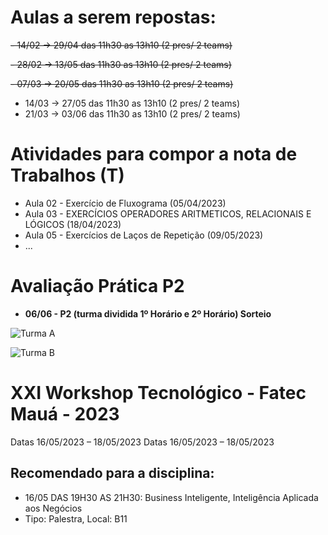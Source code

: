 # Aulas a serem repostas:

~~- 14/02 -> 29/04 das 11h30 as 13h10 (2 pres/ 2 teams)~~

~~- 28/02 -> 13/05 das 11h30 as 13h10 (2 pres/ 2 teams)~~

~~- 07/03 -> 20/05 das 11h30 as 13h10 (2 pres/ 2 teams)~~
- 14/03 -> 27/05 das 11h30 as 13h10 (2 pres/ 2 teams)
- 21/03 -> 03/06 das 11h30 as 13h10 (2 pres/ 2 teams)

# Atividades para compor a nota de Trabalhos (T)
- Aula 02 - Exercício de Fluxograma (05/04/2023)
- Aula 03 - EXERCÍCIOS OPERADORES ARITMETICOS, RELACIONAIS E LÓGICOS (18/04/2023)
- Aula 05 - Exercícios de Laços de Repetição (09/05/2023)
- ...

# Avaliação Prática P2
- **06/06 - P2 (turma dividida 1º Horário e 2º Horário) Sorteio**

![Turma A](https://github.com/ProfAndersonVanin/FATEC_Algoritmos/assets/53703505/08b3f7da-7f90-4137-b239-f44bb4f325ca)

![Turma B](https://github.com/ProfAndersonVanin/FATEC_Algoritmos/assets/53703505/d2f1ee01-619f-450a-99dc-c59131f445f8)


# XXI Workshop Tecnológico - Fatec Mauá - 2023
Datas 16/05/2023 – 18/05/2023
Datas 16/05/2023 – 18/05/2023

## Recomendado para a disciplina:
- 16/05 DAS 19H30 AS 21H30: Business Inteligente, Inteligência Aplicada aos Negócios
- Tipo: Palestra, Local: B11
